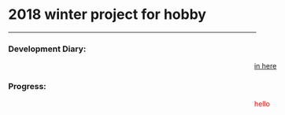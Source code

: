 # 2018 winter project for hobby
***
### Development Diary:
[in here](/Diary/Diary.md)

### Progress:
<div>
<style>
p{
animation-duration: 3s;
animation-name: slidein;
animation-iteration-count: infinite;
color:red;
}
@keyframes slidein {
from {
margin-left: 100%;
width: 300%
}
to {
margin-left: 0%;
width: 100%;
}
}
</style>
<p>hello</p>
</div>